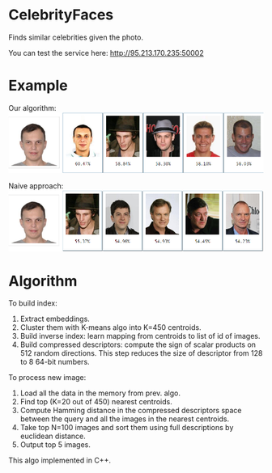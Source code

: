 # CelebrityFaces
Finds similar celebrities given the photo.

You can test the service here: http://95.213.170.235:50002

# Example
Our algorithm:
![alt text](https://github.com/SashaMN/CelebrityFaces/raw/master/example.png)

Naive approach:
![alt text](https://github.com/SashaMN/CelebrityFaces/raw/master/naive.png)

# Algorithm
To build index:
1. Extract embeddings.
2. Cluster them with K-means algo into K=450 centroids.
3. Build inverse index: learn mapping from centroids to list of id of images.
4. Build compressed descriptors: compute the sign of scalar products on 512 random directions. This step reduces the size of descriptor from 128 to 8 64-bit numbers.

To process new image:
1. Load all the data in the memory from prev. algo.
2. Find top (K=20 out of 450) nearest centroids.
3. Compute Hamming distance in the compressed descriptors space between the query and all the images in the nearest centroids.
4. Take top N=100 images and sort them using full descriptions by euclidean distance.
5. Output top 5 images.

This algo implemented in C++.
